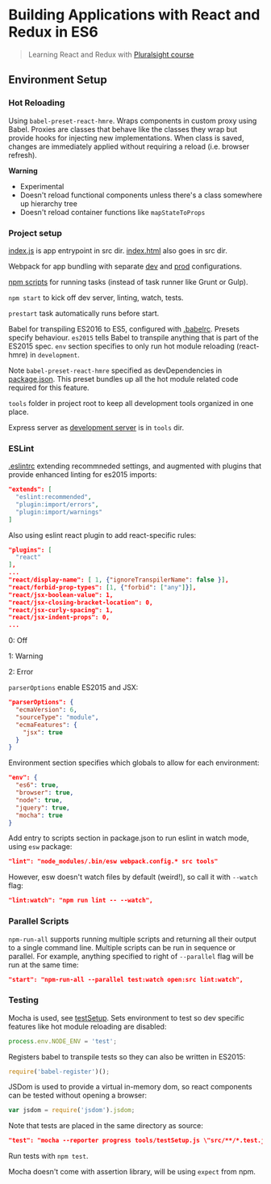 # Building Applications with React and Redux in ES6

> Learning React and Redux with [Pluralsight course](https://app.pluralsight.com/library/courses/react-redux-react-router-es6/exercise-files)

## Environment Setup

### Hot Reloading

Using `babel-preset-react-hmre`. Wraps components in custom proxy using Babel. Proxies are classes that behave like the classes they wrap but provide hooks for injecting new implementations. When class is saved, changes are immediately applied without requiring a reload (i.e. browser refresh).

**Warning**

* Experimental
* Doesn't reload functional components unless there's a class somewhere up hierarchy tree
* Doesn't reload container functions like `mapStateToProps`

### Project setup

[index.js](src/index.js) is app entrypoint in src dir. [index.html](src/index.html) also goes in src dir.

Webpack for app bundling with separate [dev](webpack.config.dev.js) and [prod](webpack.config.prod.js) configurations.

[npm scripts](package.json) for running tasks (instead of task runner like Grunt or Gulp).

`npm start` to kick off dev server, linting, watch, tests.

`prestart` task automatically runs before start.

Babel for transpiling ES2016 to ES5, configured with [.babelrc](.babelrc). Presets specify behaviour. `es2015` tells Babel to transpile anything that is part of the ES2015 spec. `env` section specifies to only run hot module reloading (react-hmre) in `development`.

Note `babel-preset-react-hmre` specified as devDependencies in [package.json](package.json). This preset bundles up all the hot module related code required for this feature.

`tools` folder in project root to keep all development tools organized in one place.

Express server as [development server](tools/srcServer.js) is in `tools` dir.

### ESLint

[.eslintrc](.eslintrc) extending recommneded settings, and augmented with plugins that provide enhanced linting for es2015 imports:

```json
"extends": [
  "eslint:recommended",
  "plugin:import/errors",
  "plugin:import/warnings"
]
```

Also using eslint react plugin to add react-specific rules:

```json
"plugins": [
  "react"
],
...
"react/display-name": [ 1, {"ignoreTranspilerName": false }],
"react/forbid-prop-types": [1, {"forbid": ["any"]}],
"react/jsx-boolean-value": 1,
"react/jsx-closing-bracket-location": 0,
"react/jsx-curly-spacing": 1,
"react/jsx-indent-props": 0,
...
```

0: Off

1: Warning

2: Error

`parserOptions` enable ES2015 and JSX:

```json
"parserOptions": {
  "ecmaVersion": 6,
  "sourceType": "module",
  "ecmaFeatures": {
    "jsx": true
  }
}
```

Environment section specifies which globals to allow for each environment:

```json
"env": {
  "es6": true,
  "browser": true,
  "node": true,
  "jquery": true,
  "mocha": true
}
```

Add entry to scripts section in package.json to run eslint in watch mode, using `esw` package:

```json
"lint": "node_modules/.bin/esw webpack.config.* src tools"
```

However, esw doesn't watch files by default (weird!), so call it with `--watch` flag:

```json
"lint:watch": "npm run lint -- --watch",
```

### Parallel Scripts

`npm-run-all` supports running multiple scripts and returning all their output to a single command line. Multiple scripts can be run in sequence or parallel. For example, anything specified to right of `--parallel` flag will be run at the same time:

```json
"start": "npm-run-all --parallel test:watch open:src lint:watch",
```

### Testing

Mocha is used, see [testSetup](tools/testSetup.js). Sets environment to test so dev specific features like hot module reloading are disabled:

```javascript
process.env.NODE_ENV = 'test';
```

Registers babel to transpile tests so they can also be written in ES2015:

```javascript
require('babel-register')();
```

JSDom is used to provide a virtual in-memory dom, so react components can be tested without opening a browser:

```javascript
var jsdom = require('jsdom').jsdom;
```

Note that tests are placed in the same directory as source:

```json
"test": "mocha --reporter progress tools/testSetup.js \"src/**/*.test.js\""
```

Run tests with `npm test`.

Mocha doesn't come with assertion library, will be using `expect` from npm.
